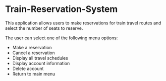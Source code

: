 # Train-Reservation-System

This application allows users to make reservations for train travel routes and select the number of seats to reserve.

The user can select one of the following menu options:
- Make a reservation
- Cancel a reservation
- Display all travel schedules
- Display account information
- Delete account
- Return to main menu
